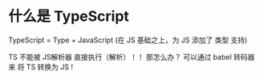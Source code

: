 # 什么是 TypeScript
TypeScript  =  Type + JavaScript    (在 JS 基础之上，为 JS 添加了 类型 支持)

TS 不能被 JS解析器 直接执行（解析）！！  那怎么办？  可以通过 babel 转码器 来 将  TS  转换为  JS  !
